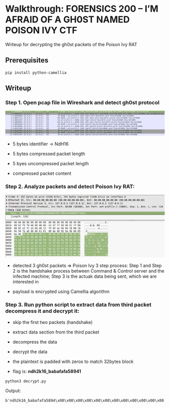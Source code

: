 # Walkthrough: FORENSICS 200 – I’M AFRAID OF A GH0ST NAMED POISON IVY CTF

Writeup for decrypting the gh0st packets of the Poison Ivy RAT

## Prerequisites

```
pip install python-camellia
```


## Writeup

### Step 1. Open pcap file in Wireshark and detect gh0st protocol

![pcap](assets/1.png)

* 5 bytes identifier -> NdH16

* 5 bytes compressed packet length

* 5 byes uncompressed packet length

* compressed packet content

### Step 2. Analyze packets and detect Poison Ivy RAT:

![data](assets/2.png)

* detected 3 gh0st packets => Poison Ivy 3 step process: Step 1 and Step 2 is the handshake process between Command & Control server and the infected machine; Step 3 is the actuak data being sent, which we are interested in

* payload is encrypted using Camellia algorithm

### Step 3. Run python script to extract data from third packet decompress it and decrypt it:

* skip the first two packets (handshake)

* extract data section from the third packet

* decompress the data

* decrypt the data

* the plaintext is padded with zeros to match 32bytes block

* flag is: **ndh2k16_babafafa58941**

```
python3 decrypt.py
```
Output:
```
b'ndh2k16_babafafa5894\x00\x00\x00\x00\x00\x00\x00\x00\x00\x00\x00\x00'
```

